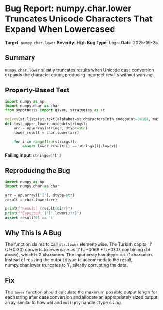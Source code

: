 # Bug Report: numpy.char.lower Truncates Unicode Characters That Expand When Lowercased

**Target**: `numpy.char.lower`
**Severity**: High
**Bug Type**: Logic
**Date**: 2025-09-25

## Summary

`numpy.char.lower` silently truncates results when Unicode case conversion expands the character count, producing incorrect results without warning.

## Property-Based Test

```python
import numpy as np
import numpy.char as char
from hypothesis import given, strategies as st

@given(st.lists(st.text(alphabet=st.characters(min_codepoint=0x100, max_codepoint=0x1000, blacklist_categories=('Cs',)), min_size=1, max_size=10), min_size=1, max_size=10))
def test_upper_lower_unicode(strings):
    arr = np.array(strings, dtype=str)
    lower_result = char.lower(arr)

    for i in range(len(strings)):
        assert lower_result[i] == strings[i].lower()
```

**Failing input**: `strings=['İ']`

## Reproducing the Bug

```python
import numpy as np
import numpy.char as char

arr = np.array(['İ'], dtype=str)
result = char.lower(arr)

print(f"Result: {result[0]!r}")
print(f"Expected: {'İ'.lower()!r}")
assert result[0] == 'i̇'
```

## Why This Is A Bug

The function claims to call `str.lower` element-wise. The Turkish capital 'İ' (U+0130) converts to lowercase as 'i̇' (U+0069 + U+0307 combining dot above), which is 2 characters. The input array has dtype `<U1` (1 character). Instead of resizing the output dtype to accommodate the result, numpy.char.lower truncates to 'i', silently corrupting the data.

## Fix

The `lower` function should calculate the maximum possible output length for each string after case conversion and allocate an appropriately sized output array, similar to how `add` and `multiply` handle dtype sizing.